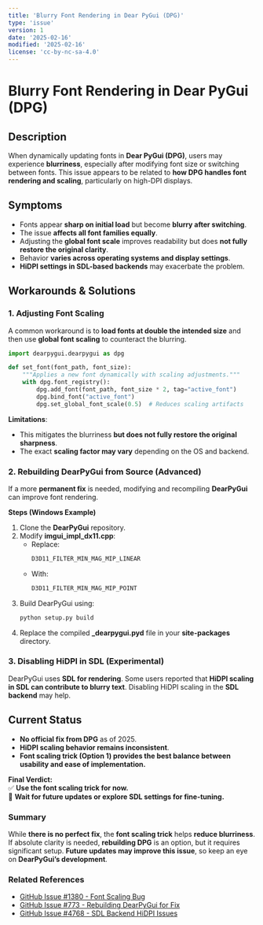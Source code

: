 ```yaml
---
title: 'Blurry Font Rendering in Dear PyGui (DPG)'
type: 'issue'
version: 1
date: '2025-02-16'
modified: '2025-02-16'
license: 'cc-by-nc-sa-4.0'
---
```


# **Blurry Font Rendering in Dear PyGui (DPG)**

## **Description**

When dynamically updating fonts in **Dear PyGui (DPG)**, users may experience
**blurriness**, especially after modifying font size or switching between fonts.
This issue appears to be related to **how DPG handles font rendering and
scaling**, particularly on high-DPI displays.

## **Symptoms**

- Fonts appear **sharp on initial load** but become **blurry after switching**.
- The issue **affects all font families equally**.
- Adjusting the **global font scale** improves readability but does **not fully
  restore the original clarity**.
- Behavior **varies across operating systems and display settings**.
- **HiDPI settings in SDL-based backends** may exacerbate the problem.

## **Workarounds & Solutions**

### **1. Adjusting Font Scaling**

A common workaround is to **load fonts at double the intended size** and then
use **global font scaling** to counteract the blurring.

```python
import dearpygui.dearpygui as dpg

def set_font(font_path, font_size):
    """Applies a new font dynamically with scaling adjustments."""
    with dpg.font_registry():
        dpg.add_font(font_path, font_size * 2, tag="active_font")
        dpg.bind_font("active_font")
        dpg.set_global_font_scale(0.5)  # Reduces scaling artifacts
```

**Limitations**:

- This mitigates the blurriness **but does not fully restore the original
  sharpness**.
- The exact **scaling factor may vary** depending on the OS and backend.

### **2. Rebuilding DearPyGui from Source (Advanced)**

If a more **permanent fix** is needed, modifying and recompiling **DearPyGui**
can improve font rendering.

**Steps (Windows Example)**

1. Clone the **DearPyGui** repository.
2. Modify **imgui_impl_dx11.cpp**:
   - Replace:
     ```cpp
     D3D11_FILTER_MIN_MAG_MIP_LINEAR
     ```
   - With:
     ```cpp
     D3D11_FILTER_MIN_MAG_MIP_POINT
     ```
3. Build DearPyGui using:
   ```sh
   python setup.py build
   ```
4. Replace the compiled **\_dearpygui.pyd** file in your **site-packages**
   directory.

### **3. Disabling HiDPI in SDL (Experimental)**

DearPyGui uses **SDL for rendering**. Some users reported that **HiDPI scaling
in SDL can contribute to blurry text**. Disabling HiDPI scaling in the **SDL
backend** may help.

## **Current Status**

- **No official fix from DPG** as of 2025.
- **HiDPI scaling behavior remains inconsistent**.
- **Font scaling trick (Option 1) provides the best balance between usability
  and ease of implementation.**

**Final Verdict:**  
✅ **Use the font scaling trick for now.**  
🚧 **Wait for future updates or explore SDL settings for fine-tuning.**

### **Summary**

While **there is no perfect fix**, the **font scaling trick** helps **reduce
blurriness**. If absolute clarity is needed, **rebuilding DPG** is an option,
but it requires significant setup. **Future updates may improve this issue**, so
keep an eye on **DearPyGui’s development**.

### **Related References**

- [GitHub Issue #1380 - Font Scaling Bug](https://github.com/hoffstadt/DearPyGui/issues/1380)
- [GitHub Issue #773 - Rebuilding DearPyGui for Fix](https://github.com/hoffstadt/DearPyGui/issues/773)
- [GitHub Issue #4768 - SDL Backend HiDPI Issues](https://github.com/ocornut/imgui/issues/4768)
